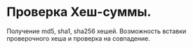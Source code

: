 # Проверка Хеш-суммы.

   Получение md5, sha1, sha256 хешей. Возможность вставки проверочного
   хеша и проверка на совпадение.

